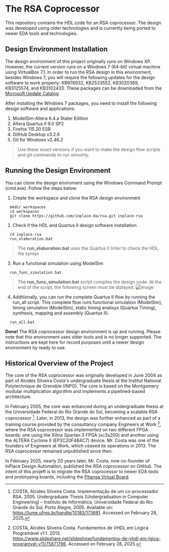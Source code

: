 # The RSA Coprocessor
This repository contains the HDL code for an RSA coprocessor. The design was developed using older technologies and is currently being ported to newer EDA tools and technologies.

## Design Environment Installation
The design environment of this project originally runs on Windows XP. However, the current version runs on a Windows 7 (64-bit) virtual machine using VirtualBox 7.1. In order to run the RSA design in this environment, besides Windows 7, you will require the following updates for the design software to work properly: KB976932, KB2533552, KB3020369, KB3125574, and KB3102433. These packages can be downloaded from the [Microsoft Update Catalog](https://catalog.update.microsoft.com/Home.aspx).

After installing the Windows 7 packages, you need to install the following design software and applications:

1. ModelSim-Altera 6.4.a Stater Edition
2. Altera Quartus II 9.0 SP2
3. Firefox 115.20 ESR
4. GitHub Desktop v3.2.6
5. Git for Windows v2.46.2

> Use these exact versions if you want to make the design flow scripts and git commands to run smoohly.

## Running the Design Environment

You can clone the design enviroment using the Windows Command Prompt (cmd.exe). Follow the steps below:

1. Create the workspace and clone the RSA design environment
```
  mkdir workspaces
  cd workspaces
  git clone https://github.com/inplace-da/rsa.git inplace-rsa
```
2. Check if the HDL and Quartus II design software installation
```
  cd inplace-rsa
  run_elaboration.bat
```
> The **run_elaboration.bat** uses the Quartus II linter to check the HDL file syntax
3. Run a functional simulation using ModelSim
```
  run_func_simulation.bat
```
> The **run_func_simulation.bat** script compiles the design code. At the end of the script, the following screen must be diplayed.
![image](https://github.com/user-attachments/assets/dd26ec5e-fd05-499f-ab79-91d87b4431d8)
4. Additionally, you can run the complete Quartus II flow by running the run_all script. This complete flow runs functional simulation (ModelSim), timing simulation (ModelSim), static timing analisys (Quartus Timing), synthesis, mapping and assembly (Quartus II).
```
  run_all.bat
```

**Done!** The RSA coprocessor design environment is up and running. Please note that this environment uses older tools and is no longer supported. The instructions are kept here for record purposes until a newer design environment by ready to use.

## Historical Overview of the Project

The core of the RSA coprocessor was originally developed in June 2004 as part of Alcides Silveira Costa's undergraduate thesis at the Institut National Polytechnique de Grenoble (INPG). The core is based on the Montgomery modular multiplication algorithm and implements a pipelined-based architecture.

In February 2005, the core was enhanced during an undergraduate thesis at the Universidade Federal do Rio Grande do Sul, becoming a scalable RSA coprocessor [^1]. Later, in 2013, the design was further enhanced as part of a training course provided by the consultancy company Engineers at Work [^2], where the RSA coprocessor was implemented on two different FPGA boards: one using the Xilinx Spartan 3 FPGA (xc3s200) and another using the ALTERA Cyclone II (EP2C20F484C7) device. Mr. Costa was one of the founders of Engineers at Work, which ceased its operations in 2013. The RSA coprocessor remained unpublished since then.

In February 2025, nearly 20 years later, Mr. Costa, now co-founder of InPlace Design Automation, published the RSA coprocessor on GitHub. The intent of this projeft is to migrate the RSA coprocessor to newer EDA tools and prototyping boards, including the [Pitanga Virtual Board](https://www.inplace-da.com/).

[^1]: COSTA, Alcides Silveira Costa. Implementação de um co-processador RSA. 2005. Undergraduate Thesis
(Undergraduation in Computer Engineering) – Instituto de Informática, Universidade Federal do Rio Grande
do Sul, Porto Alegre, 2005. Available on: https://lume.ufrgs.br/handle/10183/173691. Accessed on February 28, 2025.
[^2]: COSTA, Alcides Silveira Costa. Fundamentos de VHDL em Lógica Programável v1.1. 2013. https://www.slideshare.net/slideshow/fundamentos-de-vhdl-em-lgica-programvel-v11/75871796. Accessed on February 28, 2025.

